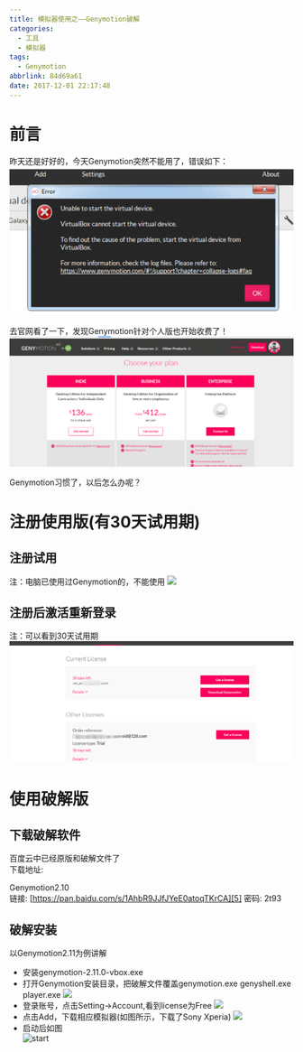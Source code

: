 ```yaml
---
title: 模拟器使用之——Genymotion破解
categories:
  - 工具
  - 模拟器
tags:
  - Genymotion
abbrlink: 84d69a61
date: 2017-12-01 22:17:48
---
```

# 前言
昨天还是好好的，今天Genymotion突然不能用了，错误如下：
![error][1]
<!--more-->
去官网看了一下，发现Genymotion针对个人版也开始收费了！
![sale][2]

Genymotion习惯了，以后怎么办呢？
# 注册使用版(有30天试用期)
## 注册试用
注：电脑已使用过Genymotion的，不能使用
![][3]
## 注册后激活重新登录
注：可以看到30天试用期
![30][4]

# 使用破解版
## 下载破解软件
百度云中已经原版和破解文件了   
下载地址:    
  
Genymotion2.10   
链接: [https://pan.baidu.com/s/1AhbR9JJfJYeE0atoqTKrCA][5] 密码: 2t93   


## 破解安装  
以Genymotion2.11为例讲解

- 安装genymotion-2.11.0-vbox.exe 
- 打开Genymotion安装目录，把破解文件覆盖genymotion.exe genyshell.exe player.exe
![][6]
- 登录账号，点击Setting->Account,看到license为Free
![][7]
- 点击Add，下载相应模拟器(如图所示，下载了Sony Xperia)
![][8]
- 启动后如图   
![start][9]


[1]: https://raw.githubusercontent.com/PGzxc/images/master/blog-images/genymotion-error.png
[2]: https://raw.githubusercontent.com/PGzxc/images/master/blog-images/genymotion-sale.png
[3]: https://raw.githubusercontent.com/PGzxc/images/master/blog-images/genymotion-trial.png
[4]: https://raw.githubusercontent.com/PGzxc/images/master/blog-images/genymotion-licence.png
[5]: https://pan.baidu.com/s/1AhbR9JJfJYeE0atoqTKrCA
[6]: https://raw.githubusercontent.com/PGzxc/images/master/blog-images/genymotion-replace.png
[7]: https://raw.githubusercontent.com/PGzxc/images/master/blog-images/genymotion-free.png
[8]: https://raw.githubusercontent.com/PGzxc/images/master/blog-images/genymotion-download.png
[9]: https://raw.githubusercontent.com/PGzxc/images/master/blog-images/genymotion-start.pngs